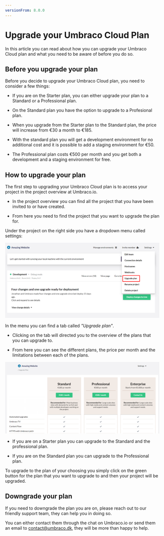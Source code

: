 ```yaml
---
versionFrom: 8.0.0
---
```


# Upgrade your Umbraco Cloud Plan
In this article you can read about how you can upgrade your Umbraco Cloud plan and what you need to be aware of before you do so.

## Before you upgrade your plan
Before you decide to upgrade your Umbraco Cloud plan, you need to consider a few things:

 - If you are on the Starter plan, you can either upgrade your plan to a Standard or a Professional plan.

- On the Standard plan you have the option to upgrade to a Profesional plan.


- When you upgrade from the Starter plan to the Standard plan, the price will increase from €30 a month to €185.

- With the standard plan you will get a development environment for no additional cost and it is possible to add a staging environment for €50.

- The Professional plan costs €500 per month and you get both a development and a staging environment for free.



## How to upgrade your plan

The first step to upgrading your Umbraco Cloud plan is to access your project in the project overview at Umbraco.io. 

- In the project overview you can find all the project that you have been invited to or have created.

- From here you need to find the project that you want to upgrade the plan for.

Under the project on the right side you have a dropdown menu called settings:

![Upgrade plan step 1](images/step_1.png)

In the menu you can find a tab called *"Upgrade plan"*.

- Clicking on the tab will directed you to the overview of the plans that you can upgrade to.

- From here you can see the different plans, the price per month and the limitations between each of the plans.

![Upgrade plane step2](images/step_2.png)


- If you are on a Starter plan you can upgrade to the Standard and the professional plan.

- If you are on the Standard plan you can upgrade to the Professional plan.


 To upgrade to the plan of your choosing  you simply click on the green button for the plan that you want to upgrade to and then your project will be upgraded.



## Downgrade your plan

If you need to downgrade the plan you are on, please reach out to our friendly support team, they can help you in doing so.

You can either contact them through the chat on Umbraco.io or send them an email to contact@umbraco.dk, they will be more than happy to help.

